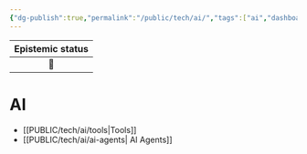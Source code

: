 ```yaml
---
{"dg-publish":true,"permalink":"/public/tech/ai/","tags":["ai","dashboard"]}
---
```



| Epistemic status |
| :----------------: |
|        🌱        |

# AI 
- [[PUBLIC/tech/ai/tools\|Tools]]
- [[PUBLIC/tech/ai/ai-agents\| AI Agents]]